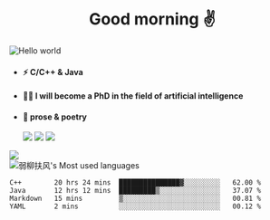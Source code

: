 <h1 align="center">Good morning ✌️</h1>
<img src="https://s2.loli.net/2022/03/08/XPR9lsUgKfBQMdA.png" alt="Hello world"  >
<p align="center"> 

- #### ⚡  C/C++ & Java
- #### 🧑‍🎓  I will become a PhD in the field of artificial intelligence
- #### 📕  prose & poetry
  
  ![](https://img.shields.io/badge/python-3.9-orange?style=for-the—badge&logo=python&logoColor=orange)
  ![](https://img.shields.io/badge/C++-20-pink?style=for-the—badge&logo=C&logoColor=pink)
  ![](https://img.shields.io/badge/java-15-red?style=for-the—badge&logo=java&logoColor=red)
 
![](https://github-readme-stats.vercel.app/api?username=xun-girl&show_icons=true)    
![弱柳扶风's Most used languages](https://github-readme-stats.vercel.app/api/top-langs/?username=xun-girl&layout=compact&hide_border=true&langs_count=10)   


<!--START_SECTION:waka-->

```text
C++        20 hrs 24 mins  ███████████████▓░░░░░░░░░   62.00 %
Java       12 hrs 12 mins  █████████▒░░░░░░░░░░░░░░░   37.07 %
Markdown   15 mins         ▒░░░░░░░░░░░░░░░░░░░░░░░░   00.81 %
YAML       2 mins          ░░░░░░░░░░░░░░░░░░░░░░░░░   00.12 %
```

<!--END_SECTION:waka-->
